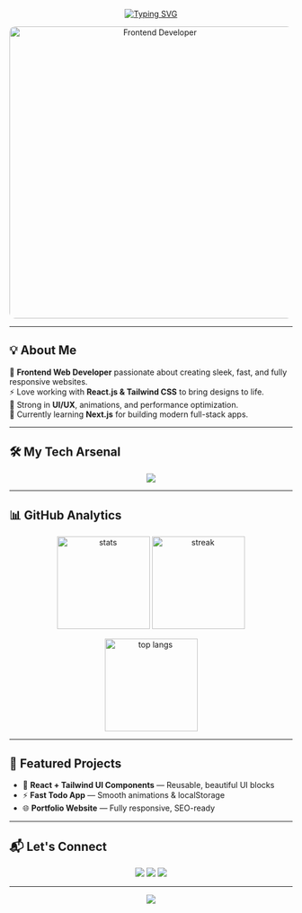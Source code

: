 <!-- Typing Animation (Neon Green) -->
<p align="center">
  <a href="https://github.com/SalimAkbar">
    <img src="https://readme-typing-svg.herokuapp.com?font=Fira+Code&weight=600&size=28&pause=1000&color=00FFAA&center=true&vCenter=true&width=600&lines=Hi+👋,+I'm+Salim+Akbar;Frontend+Web+Developer;HTML+%7C+CSS+%7C+JavaScript;React.js+%7C+TailwindCSS;Crafting+Modern+Web+Experiences" alt="Typing SVG" />
  </a>
</p>

<!-- Neon Glow Banner -->
<p align="center">
  <img src="https://media.giphy.com/media/L8K62iTDkzGX6/giphy.gif" width="520" alt="Frontend Developer" style="border-radius:10px;" />
</p>

---

## 💡 About Me
🌟 **Frontend Web Developer** passionate about creating sleek, fast, and fully responsive websites.  
⚡ Love working with **React.js & Tailwind CSS** to bring designs to life.  
🎯 Strong in **UI/UX**, animations, and performance optimization.  
🌱 Currently learning **Next.js** for building modern full-stack apps.  

---

## 🛠 My Tech Arsenal
<p align="center">
  <img src="https://skillicons.dev/icons?i=html,css,js,react,tailwind,vite,git,github,figma,vscode&theme=dark" />
</p>

---

## 📊 GitHub Analytics
<p align="center">
  <img height="165" src="https://github-readme-stats.vercel.app/api?username=SalimAkbar&show_icons=true&theme=tokyonight&hide_border=true&title_color=00FFAA&icon_color=00FFAA" alt="stats"/>
  <img height="165" src="https://github-readme-streak-stats.herokuapp.com?user=SalimAkbar&theme=tokyonight&hide_border=true&ring=00FFAA&fire=00FFAA&currStreakLabel=00FFAA" alt="streak"/>
</p>

<p align="center">
  <img height="165" src="https://github-readme-stats.vercel.app/api/top-langs/?username=SalimAkbar&layout=compact&theme=tokyonight&hide_border=true&title_color=00FFAA" alt="top langs"/>
</p>

---

## 🚀 Featured Projects
- 🎨 **React + Tailwind UI Components** — Reusable, beautiful UI blocks  
- ⚡ **Fast Todo App** — Smooth animations & localStorage  
- 🌐 **Portfolio Website** — Fully responsive, SEO-ready  

---

## 📬 Let's Connect
<p align="center">
  <a href="mailto:youremail@example.com"><img src="https://img.shields.io/badge/Email-00FFAA?style=for-the-badge&logo=gmail&logoColor=black" /></a>
  <a href="https://linkedin.com/in/your-linkedin"><img src="https://img.shields.io/badge/LinkedIn-00FFAA?style=for-the-badge&logo=linkedin&logoColor=black" /></a>
  <a href="https://github.com/SalimAkbar"><img src="https://img.shields.io/badge/GitHub-00FFAA?style=for-the-badge&logo=github&logoColor=black" /></a>
</p>

---

<!-- Animated Wave Footer -->
<p align="center">
  <img src="https://capsule-render.vercel.app/api?type=waving&color=00FFAA&height=120&section=footer"/>
</p>
